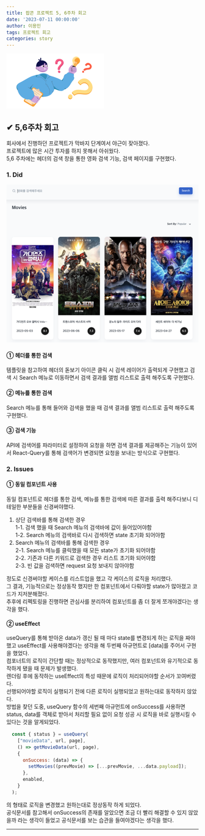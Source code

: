 ```yaml
---
title: 팝콘 프로젝트 5, 6주차 회고
date: '2023-07-11 00:00:00'
author: 이용민
tags: 프로젝트 회고
categories: story
---
```


![insight_boy.png](insight_boy.png)

## ✔ 5,6주차 회고

회사에서 진행하던 프로젝트가 막바지 단계여서 야근이 잦아졌다.  
프로젝트에 많은 시간 투자를 하지 못해서 아쉬웠다.  
5,6 주차에는 헤더의 검색 창을 통한 영화 검색 기능, 검색 페이지를 구현했다.  

### 1. Did

![검색헤더.png](검색헤더.png)

#### ① 헤더를 통한 검색

템플릿을 참고하여 헤더의 돋보기 아이콘 클릭 시 검색 레이어가 출력되게 구현했고 검색 시 Search 메뉴로 이동하면서 검색 결과를 앨범 리스트로 출력 해주도록 구현했다.

#### ② 메뉴를 통한 검색

Search 메뉴를 통해 들어와 검색을 했을 때 검색 결과를 앨범 리스트로 출력 해주도록 구현했다.

#### ③ 검색 기능

API에 검색어를 파라미터로 설정하여 요청을 하면 검색 결과를 제공해주는 기능이 있어서 React-Query를 통해 검색어가 변경되면 요청을 보내는 방식으로 구현했다.

### 2. Issues  

#### ① 동일 컴포넌트 사용

동일 컴포넌트로 헤더를 통한 검색, 메뉴를 통한 검색에 따른 결과를 출력 해주다보니 디테일한 부분들을 신경써야했다.

1. 상단 검색바를 통해 검색한 경우  
  1-1. 검색 했을 때 Search 메뉴의 검색바에 값이 들어있어야함  
  1-2. Search 메뉴의 검색바로 다시 검색하면 state 초기화 되어야함  
2. Search 메뉴의 검색바를 통해 검색한 경우  
  2-1. Search 메뉴를 클릭했을 때 모든 state가 초기화 되어야함  
  2-2. 기존과 다른 키워드로 검색한 경우 리스트 초기화 되어야함  
  2-3. 빈 값을 검색하면 request 요청 보내지 않아야함  

정도로 신경써야할 케이스를 리스트업을 했고 각 케이스의 로직을 처리했다.  
그 결과, 기능적으로는 정상동작 했지만 한 컴포넌트에서 다뤄야할 state가 많아졌고 코드가 지저분해졌다.  
추후에 리펙토링을 진행하면 관심사를 분리하여 컴포넌트를 좀 더 잘게 쪼개야겠다는 생각을 했다.

#### ② useEffect

useQuery를 통해 받아온 data가 갱신 될 때 마다 state를 변경되게 하는 로직을 짜야했고 useEffect를 사용해야겠다는 생각을 해 두번째 아규먼트로 [data]를 주어서 구현을 했었다.  
컴포너트의 로직이 간단할 때는 정상적으로 동작했지만, 여러 컴포넌트와 유기적으로 동작하게 됐을 때 문제가 발생했다.  
렌더링 후에 동작하는 useEffect의 특성 때문에 로직이 처리되어야할 순서가 꼬여버렸다.  
선행되어야할 로직이 실행되기 전에 다른 로직이 실행되었고 원하는대로 동작하지 않았다.  
방법을 찾던 도중, useQuery 함수의 세번째 아규먼트에 onSuccess를 사용하면 status, data를 객체로 받아서 처리할 필요 없이 요청 성공 시 로직을 바로 실행시킬 수 있다는 것을 알게되었다.  

```javascript
  const { status } = useQuery(
    ["movieData", url, page],
    () => getMovieData(url, page),
    {
      onSuccess: (data) => {
        setMovies((prevMovie) => [...prevMovie, ...data.payload]);
      },
      enabled,
    }
  );

```

의 형태로 로직을 변경했고 원하는대로 정상동작 하게 되었다.  
공식문서를 참고해서 onSuccess의 존재를 알았으면 조금 더 빨리 해결할 수 있지 않았을까 라는 생각이 들었고 공식문서를 보는 습관을 들여야겠다는 생각을 했다.

---
